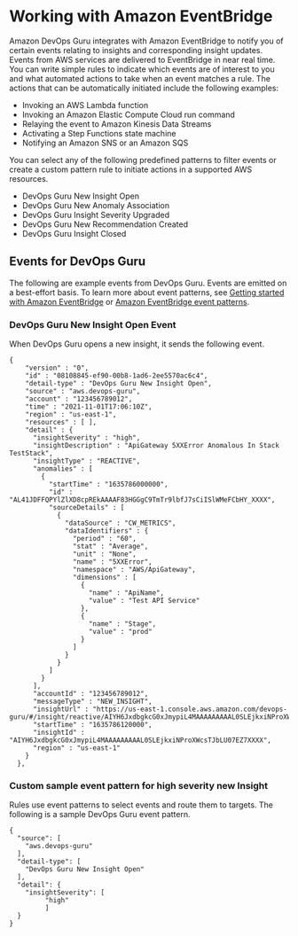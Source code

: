 # Working with Amazon EventBridge<a name="working-with-eventbridge"></a>

Amazon DevOps Guru integrates with Amazon EventBridge to notify you of certain events relating to insights and corresponding insight updates\. Events from AWS services are delivered to EventBridge in near real time\. You can write simple rules to indicate which events are of interest to you and what automated actions to take when an event matches a rule\. The actions that can be automatically initiated include the following examples:
+ Invoking an AWS Lambda function
+ Invoking an Amazon Elastic Compute Cloud run command
+ Relaying the event to Amazon Kinesis Data Streams
+ Activating a Step Functions state machine
+ Notifying an Amazon SNS or an Amazon SQS

You can select any of the following predefined patterns to filter events or create a custom pattern rule to initiate actions in a supported AWS resources\.
+ DevOps Guru New Insight Open
+ DevOps Guru New Anomaly Association
+ DevOps Guru Insight Severity Upgraded
+ DevOps Guru New Recommendation Created
+ DevOps Guru Insight Closed

## Events for DevOps Guru<a name="eventbridge-examples"></a>

The following are example events from DevOps Guru\. Events are emitted on a best\-effort basis\. To learn more about event patterns, see [Getting started with Amazon EventBridge](https://docs.aws.amazon.com/eventbridge/latest/userguide/eb-get-started.html) or [Amazon EventBridge event patterns](https://docs.aws.amazon.com/eventbridge/latest/userguide/eb-event-patterns.html)\.

### DevOps Guru New Insight Open Event<a name="w174aac29c11b5"></a>

When DevOps Guru opens a new insight, it sends the following event\.

```
{    
    "version" : "0",
    "id" : "08108845-ef90-00b8-1ad6-2ee5570ac6c4",
    "detail-type" : "DevOps Guru New Insight Open",
    "source" : "aws.devops-guru",
    "account" : "123456789012",
    "time" : "2021-11-01T17:06:10Z",
    "region" : "us-east-1",
    "resources" : [ ],
    "detail" : {
      "insightSeverity" : "high",
      "insightDescription" : "ApiGateway 5XXError Anomalous In Stack TestStack",
      "insightType" : "REACTIVE",
      "anomalies" : [
        {
          "startTime" : "1635786000000",
          "id" : "AL41JDFFQPYlZlXD8cpREkAAAAF83HGGgC9TmTr9lbfJ7sCiISlWMeFCbHY_XXXX",
          "sourceDetails" : [
            {
              "dataSource" : "CW_METRICS",
              "dataIdentifiers" : {
                "period" : "60",
                "stat" : "Average",
                "unit" : "None",
                "name" : "5XXError",
                "namespace" : "AWS/ApiGateway",
                "dimensions" : [
                  {
                    "name" : "ApiName",
                    "value" : "Test API Service"
                  },
                  {
                    "name" : "Stage",
                    "value" : "prod"
                  }
                ]
              }
            }
          ]
        }
      ],
      "accountId" : "123456789012",
      "messageType" : "NEW_INSIGHT",
      "insightUrl" : "https://us-east-1.console.aws.amazon.com/devops-guru/#/insight/reactive/AIYH6JxdbgkcG0xJmypiL4MAAAAAAAAAL0SLEjkxiNProXWcsTJbLU07EZ7XXXX",
      "startTime" : "1635786120000",
      "insightId" : "AIYH6JxdbgkcG0xJmypiL4MAAAAAAAAAL0SLEjkxiNProXWcsTJbLU07EZ7XXXX",
      "region" : "us-east-1"
    }
  },
```

### Custom sample event pattern for high severity new Insight<a name="w174aac29c11b7"></a>

Rules use event patterns to select events and route them to targets\. The following is a sample DevOps Guru event pattern\.

```
{
  "source": [
    "aws.devops-guru"
  ],
  "detail-type": [
    "DevOps Guru New Insight Open"
  ],
  "detail": {
    "insightSeverity": [
         "high"
         ]
  }
}
```